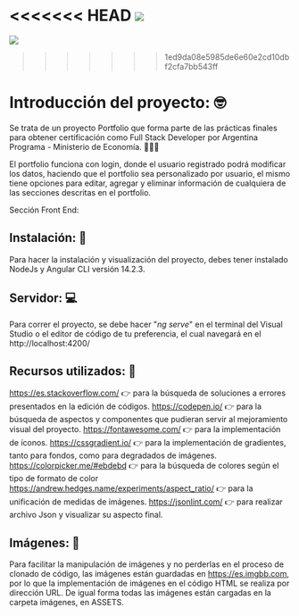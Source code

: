 <<<<<<< HEAD
![](https://i.ibb.co/445T7Ly/readme.png)
=======
![](https://i.ibb.co/MVJ3bfc/Icono.png)
>>>>>>> 1ed9da08e5985de6e60e2cd10dbf2cfa7bb543ff

# Introducción del proyecto: 🤓
Se trata de un proyecto Portfolio que forma parte de las prácticas finales para obtener certificación como Full Stack Developer por Argentina Programa - Ministerio de Economía. 👨🏻‍💻

El portfolio funciona con login, donde el usuario registrado podrá modificar los datos, haciendo que el portfolio sea personalizado por usuario, el mismo tiene opciones para editar, agregar y eliminar información de cualquiera de las secciones descritas en el portfolio.

Sección Front End: 

## Instalación: 📲
Para hacer la instalación y visualización del proyecto, debes tener instalado NodeJs y  Angular CLI versión 14.2.3.

## Servidor: 💻
Para correr el proyecto, se debe hacer "*ng serve*" en el terminal del Visual Studio o el editor de código de tu preferencia, el cual navegará en el http://localhost:4200/

## Recursos utilizados: 🔧

https://es.stackoverflow.com/ 👉 para la búsqueda de soluciones a errores presentados en la edición de códigos.
https://codepen.io/  👉 para la búsqueda de aspectos y componentes que pudieran servir al mejoramiento visual del proyecto.
https://fontawesome.com/   👉 para la implementación de íconos.
https://cssgradient.io/  👉 para la implementación de gradientes, tanto para fondos, como para degradados de imágenes.
https://colorpicker.me/#ebdebd 👉 para la búsqueda de colores según el tipo de formato de color
https://andrew.hedges.name/experiments/aspect_ratio/  👉 para la unificación de medidas de imágenes.
https://jsonlint.com/  👉 para realizar archivo Json y visualizar su aspecto final.



## Imágenes:  🌄

Para facilitar la manipulación de imágenes y no perderlas en el proceso de clonado de código, las imágenes están guardadas en https://es.imgbb.com, por lo que la implementación de imágenes en el código HTML se realiza por dirección URL. De igual forma todas las imágenes están cargadas en la carpeta imágenes, en ASSETS.

